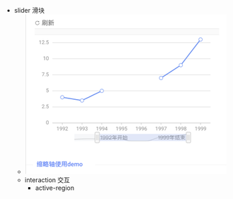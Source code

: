 - slider 滑块
	- ![image.png](../assets/image_1661780299302_0.png)
	- interaction  交互
		- active-region